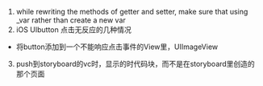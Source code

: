 1. while rewriting the methods of getter and setter, make sure that using \_var rather than create a new var 
2. iOS UIbutton 点击无反应的几种情况
  - 将button添加到一个不能响应点击事件的View里，UIImageView
  
3. push到storyboard的vc时，显示的时代码块，而不是在storyboard里创造的那个页面  
